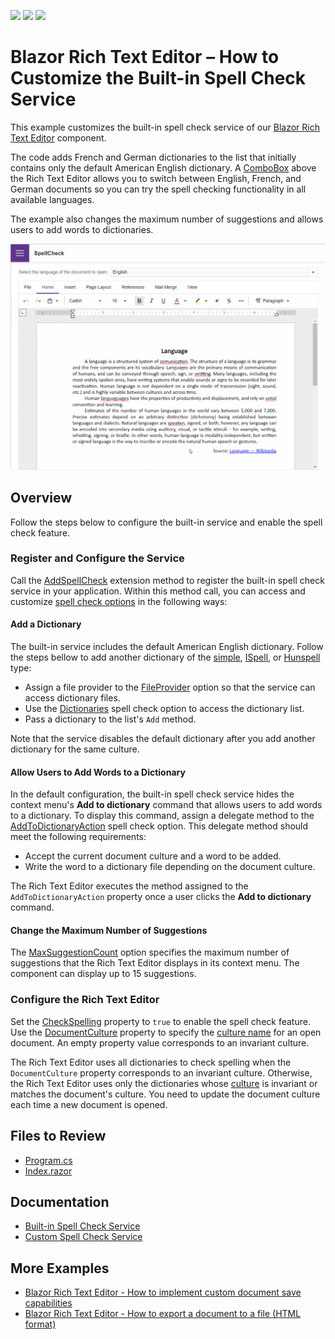 <!-- default badges list -->
![](https://img.shields.io/endpoint?url=https://codecentral.devexpress.com/api/v1/VersionRange/568709069/22.2.3%2B)
[![](https://img.shields.io/badge/Open_in_DevExpress_Support_Center-FF7200?style=flat-square&logo=DevExpress&logoColor=white)](https://supportcenter.devexpress.com/ticket/details/T1128858)
[![](https://img.shields.io/badge/📖_How_to_use_DevExpress_Examples-e9f6fc?style=flat-square)](https://docs.devexpress.com/GeneralInformation/403183)
<!-- default badges end -->
# Blazor Rich Text Editor – How to Customize the Built-in Spell Check Service

This example customizes the built-in spell check service of our [Blazor Rich Text Editor](https://docs.devexpress.com/Blazor/401891/rich-text-editor) component. 

The code adds French and German dictionaries to the list that initially contains only the default American English dictionary. A [ComboBox](https://docs.devexpress.com/Blazor/DevExpress.Blazor.DxComboBox-2) above the Rich Text Editor allows you to switch between English, French, and German documents so you can try the spell checking functionality in all available languages.

The example also changes the maximum number of suggestions and allows users to add words to dictionaries.

![Blazor DxRichEdit Customize the Spell Check Service](/image.gif)

## Overview

Follow the steps below to configure the built-in service and enable the spell check feature.

### Register and Configure the Service

Call the [AddSpellCheck](https://docs.devexpress.com/Blazor/DevExpress.Blazor.RichEdit.SpellCheck.SpellCheckExtensions.AddSpellCheck(IDevExpressBlazorBuilder--Action-SpellCheckOptions-)) extension method to register the built-in spell check service in your application. Within this method call, you can access and customize [spell check options](https://docs.devexpress.com/Blazor/DevExpress.Blazor.RichEdit.SpellCheck.SpellCheckOptions) in the following ways:

#### Add a Dictionary

The built-in service includes the default American English dictionary. Follow the steps bellow to add another dictionary of the [simple](https://docs.devexpress.com/Blazor/DevExpress.Blazor.RichEdit.SpellCheck.Dictionary), [ISpell](https://docs.devexpress.com/Blazor/DevExpress.Blazor.RichEdit.SpellCheck.ISpellDictionary), or [Hunspell](https://docs.devexpress.com/Blazor/DevExpress.Blazor.RichEdit.SpellCheck.HunspellDictionary) type:

* Assign a file provider to the [FileProvider](https://docs.devexpress.com/Blazor/DevExpress.Blazor.RichEdit.SpellCheck.SpellCheckOptions.FileProvider) option so that the service can access dictionary files.
* Use the [Dictionaries](https://docs.devexpress.com/Blazor/DevExpress.Blazor.RichEdit.SpellCheck.SpellCheckOptions.Dictionaries) spell check option to access the dictionary list.
* Pass a dictionary to the list's `Add` method.

Note that the service disables the default dictionary after you add another dictionary for the same culture.

#### Allow Users to Add Words to a Dictionary

In the default configuration, the built-in spell check service hides the context menu's **Add to dictionary** command that allows users to add words to a dictionary. To display this command, assign a delegate method to the [AddToDictionaryAction](https://docs.devexpress.com/Blazor/DevExpress.Blazor.RichEdit.SpellCheck.SpellCheckOptions.AddToDictionaryAction) spell check option. This delegate method should meet the following requirements:

* Accept the current document culture and a word to be added.
* Write the word to a dictionary file depending on the document culture.

The Rich Text Editor executes the method assigned to the `AddToDictionaryAction` property once a user clicks the **Add to dictionary** command.

#### Change the Maximum Number of Suggestions

The [MaxSuggestionCount](https://docs.devexpress.com/Blazor/DevExpress.Blazor.RichEdit.SpellCheck.SpellCheckOptions.MaxSuggestionCount) option specifies the maximum number of suggestions that the Rich Text Editor displays in its context menu. The component can display up to 15 suggestions.

### Configure the Rich Text Editor

Set the [CheckSpelling](https://docs.devexpress.com/Blazor/DevExpress.Blazor.RichEdit.DxRichEdit.CheckSpelling) property to `true` to enable the spell check feature. Use the [DocumentCulture](https://docs.devexpress.com/Blazor/DevExpress.Blazor.RichEdit.DxRichEdit.DocumentCulture) property to specify the [culture name](https://docs.microsoft.com/en-us/dotnet/api/system.globalization.cultureinfo.name?view=net-6.0) for an open document. An empty property value corresponds to an invariant culture.

The Rich Text Editor uses all dictionaries to check spelling when the `DocumentCulture` property corresponds to an invariant culture. Otherwise, the Rich Text Editor uses only the dictionaries whose [culture](https://docs.devexpress.com/Blazor/DevExpress.Blazor.RichEdit.SpellCheck.DictionaryBase.Culture) is invariant or matches the document's culture. You need to update the document culture each time a new document is opened.

## Files to Review

- [Program.cs](./CS/SpellCheck/Program.cs)
- [Index.razor](./CS/SpellCheck/Pages/Index.razor)

## Documentation

- [Built-in Spell Check Service](https://docs.devexpress.com/Blazor/DevExpress.Blazor.RichEdit.SpellCheck.SpellCheckExtensions)
- [Custom Spell Check Service](https://docs.devexpress.com/Blazor/DevExpress.Blazor.RichEdit.ISpellCheckService)

## More Examples

- [Blazor Rich Text Editor - How to implement custom document save capabilities](https://github.com/DevExpress-Examples/blazor-dxrichedit-custom-saving)
- [Blazor Rich Text Editor - How to export a document to a file (HTML format)](https://github.com/DevExpress-Examples/blazor-dxrichedit-export-to-html)
